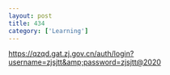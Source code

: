 ```yaml
---
layout: post
title: 434
category: ['Learning']
---
```


https://qzqd.gat.zj.gov.cn/auth/login?username=zjsjtt&amp;password=zjsjtt@2020


